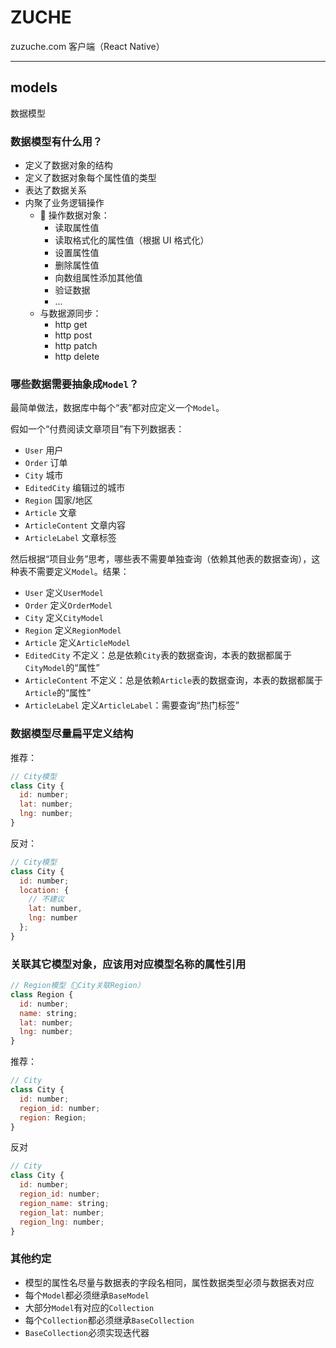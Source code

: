 # ZUCHE

zuzuche.com 客户端（React Native）

---

## models

数据模型

### 数据模型有什么用？

* 定义了数据对象的结构
* 定义了数据对象每个属性值的类型
* 表达了数据关系
* 内聚了业务逻辑操作
  *  操作数据对象：
    * 读取属性值
    * 读取格式化的属性值（根据 UI 格式化）
    * 设置属性值
    * 删除属性值
    * 向数组属性添加其他值
    * 验证数据
    * ...
  * 与数据源同步：
    * http get
    * http post
    * http patch
    * http delete

### 哪些数据需要抽象成`Model`？

最简单做法，数据库中每个“表”都对应定义一个`Model`。

假如一个“付费阅读文章项目”有下列数据表：

* `User` 用户
* `Order` 订单
* `City` 城市
* `EditedCity` 编辑过的城市
* `Region` 国家/地区
* `Article` 文章
* `ArticleContent` 文章内容
* `ArticleLabel` 文章标签

然后根据“项目业务”思考，哪些表不需要单独查询（依赖其他表的数据查询），这种表不需要定义`Model`。结果：

* `User` 定义`UserModel`
* `Order` 定义`OrderModel`
* `City` 定义`CityModel`
* `Region` 定义`RegionModel`
* `Article` 定义`ArticleModel`
* `EditedCity` 不定义：总是依赖`City`表的数据查询，本表的数据都属于`CityModel`的“属性”
* `ArticleContent` 不定义：总是依赖`Article`表的数据查询，本表的数据都属于`Article`的“属性”
* `ArticleLabel` 定义`ArticleLabel`：需要查询“热门标签”

### 数据模型尽量扁平定义结构

推荐：

```js
// City模型
class City {
  id: number;
  lat: number;
  lng: number;
}
```

反对：

```js
// City模型
class City {
  id: number;
  location: {
    // 不建议
    lat: number,
    lng: number
  };
}
```

### 关联其它模型对象，应该用对应模型名称的属性引用

```js
// Region模型（City关联Region）
class Region {
  id: number;
  name: string;
  lat: number;
  lng: number;
}
```

推荐：

```js
// City
class City {
  id: number;
  region_id: number;
  region: Region;
}
```

反对

```js
// City
class City {
  id: number;
  region_id: number;
  region_name: string;
  region_lat: number;
  region_lng: number;
}
```

### 其他约定

* 模型的属性名尽量与数据表的字段名相同，属性数据类型必须与数据表对应
* 每个`Model`都必须继承`BaseModel`
* 大部分`Model`有对应的`Collection`
* 每个`Collection`都必须继承`BaseCollection`
* `BaseCollection`必须实现迭代器
